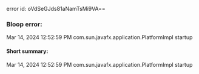 error id: oVdSeGJds81aNamTsMi9VA==
### Bloop error:

Mar 14, 2024 12:52:59 PM com.sun.javafx.application.PlatformImpl startup
#### Short summary: 

Mar 14, 2024 12:52:59 PM com.sun.javafx.application.PlatformImpl startup